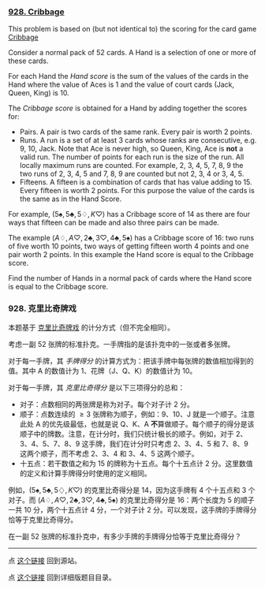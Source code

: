 ### [928. Cribbage](https://projecteuler.net/problem=928)

This problem is based on (but not identical to) the scoring for the card game [Cribbage](https://en.wikipedia.org/wiki/Cribbage)

Consider a normal pack of $52$ cards. A Hand is a selection of one or more of these cards.

For each Hand the *Hand score* is the sum of the values of the cards in the Hand where the value of Aces is $1$ and the value of court cards (Jack, Queen, King) is $10$.

The *Cribbage score* is obtained for a Hand by adding together the scores for:

- Pairs. A pair is two cards of the same rank. Every pair is worth $2$ points.
- Runs. A run is a set of at least $3$ cards whose ranks are consecutive, e.g. 9, 10, Jack. Note that Ace is never high, so Queen, King, Ace is <b>not</b> a valid run. The number of points for each run is the size of the run. All locally maximum runs are counted. For example, 2, 3, 4, 5, 7, 8, 9 the two runs of 2, 3, 4, 5 and 7, 8, 9 are counted but not 2, 3, 4 or 3, 4, 5.
- Fifteens. A fifteen is a combination of cards that has value adding to $15$. Every fifteen is worth $2$ points. For this purpose the value of the cards is the same as in the Hand Score.

For example, $(5 \spadesuit, 5 \clubsuit, 5 \diamondsuit, K \heartsuit)$ has a Cribbage score of $14$ as there are four ways that fifteen can be made and also three pairs can be made.

The example $( A \diamondsuit, A \heartsuit, 2 \clubsuit, 3 \heartsuit, 4 \clubsuit, 5 \spadesuit)$ has a Cribbage score of $16$: two runs of five worth $10$ points, two ways of getting fifteen worth $4$ points and one pair worth $2$ points. In this example the Hand score is equal to the Cribbage score.

Find the number of Hands in a normal pack of cards where the Hand score is equal to the Cribbage score.

### 928. 克里比奇牌戏

本题基于 [克里比奇牌戏](https://en.wikipedia.org/wiki/Cribbage) 的计分方式（但不完全相同）。

考虑一副 $52$ 张牌的标准扑克。一手牌指的是该扑克中的一张或者多张牌。

对于每一手牌，其 *手牌得分* 的计算方式为：把该手牌中每张牌的数值相加得到的值。其中 A 的数值计为 $1$、花牌（J、Q、K）的数值计为 $10$。

对于每一手牌，其 *克里比奇得分* 是以下三项得分的总和：

- 对子：点数相同的两张牌是称为对子。每个对子计 $2$ 分。
- 顺子：点数连续的 $\geq 3$ 张牌称为顺子，例如：9、10、J 就是一个顺子。注意此处 A 的优先级最低，也就是说 Q、K、A **不**算做顺子。每个顺子的得分是该顺子中的牌数。注意，在计分时，我们只统计极长的顺子。例如，对于 2、3、4、5、7、8、9 这手牌，我们在计分时只考虑 2、3、4、5 和 7、8、9 这两个顺子，而不考虑 2、3、4 和 3、4、5 这两个顺子。
- 十五点：若干数值之和为 $15$ 的牌称为十五点。每个十五点计 $2$ 分。这里数值的定义和计算手牌得分时使用的定义相同。

例如，$(5 \spadesuit, 5 \clubsuit, 5 \diamondsuit, K \heartsuit)$ 的克里比奇得分是 $14$，因为这手牌有 4 个十五点和 3 个对子。而 $( A \diamondsuit, A \heartsuit, 2 \clubsuit, 3 \heartsuit, 4 \clubsuit, 5 \spadesuit)$  的克里比奇得分是 $16$：两个长度为 5 的顺子一共 $10$ 分，两个十五点计 $4$ 分，一个对子计 $2$ 分。可以发现，这手牌的手牌得分恰等于克里比奇得分。


在一副 $52$ 张牌的标准扑克中，有多少手牌的手牌得分恰等于克里比奇得分？

---

点 [这个链接](https://fsy-juruo.github.io/pe-chinese-translation/) 回到源站。

点 [这个链接](https://fsy-juruo.github.io/pe-chinese-translation/detailed_content_archives.html) 回到详细版题目目录。